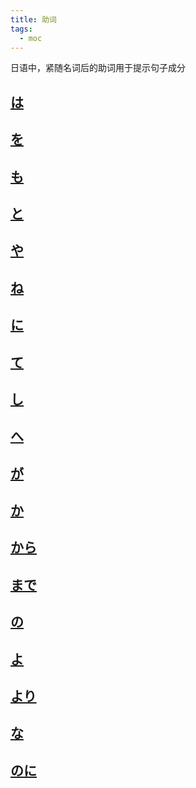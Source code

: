 ```yaml
---
title: 助词
tags:
  - moc
---
```

日语中，紧随名词后的助词用于提示句子成分  

## [は](1.basic%20particle/は.md)

## [を](1.basic%20particle/を.md)

## [も](1.basic%20particle/も.md)  

## [と](1.basic%20particle/と.md)

## [や](1.basic%20particle/や.md)

## [ね](1.basic%20particle/ね.md)  

## [に](1.basic%20particle/に.md)

## [て](1.basic%20particle/て.md)

## [し](し.md)

## [へ](1.basic%20particle/へ.md)

## [が](1.basic%20particle/が.md)

## [か](1.basic%20particle/か.md)

## [から](1.basic%20particle/から.md)

## [まで](1.basic%20particle/まで.md)

## [の](1.basic%20particle/の.md)

## [よ](1.basic%20particle/よ.md)

## [より](1.basic%20particle/より.md)

## [な](2.advanced%20particle/な.md)

## [のに](のに.md)
